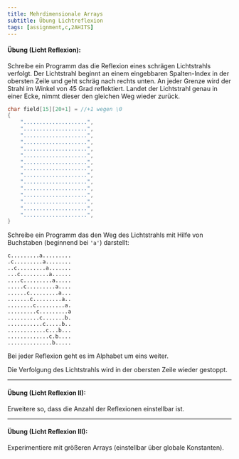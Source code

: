 ```yaml
---
title: Mehrdimensionale Arrays
subtitle: Übung Lichtreflexion
tags: [assignment,c,2AHITS]
---
```


#### **Übung (Licht Reflexion):**

Schreibe ein Programm das die Reflexion eines schrägen Lichtstrahls verfolgt.
Der Lichtstrahl beginnt an einem eingebbaren Spalten-Index in der obersten Zeile und geht schräg nach rechts unten. An jeder Grenze wird der Strahl im Winkel von 45 Grad reflektiert. Landet der Lichtstrahl genau in einer Ecke, nimmt dieser den gleichen Weg wieder zurück.


```c
char field[15][20+1] = //+1 wegen \0
{
	"....................",
	"....................",
	"....................",
	"....................",
	"....................",
	"....................",
	"....................",
	"....................",
	"....................",
	"....................",
	"....................",
	"....................",
	"....................",
	"....................",
	"....................",
}
```

Schreibe ein Programm das den Weg des Lichtstrahls mit Hilfe von Buchstaben (beginnend bei `'a'`) darstellt:

```
c.........a.........
.c.........a........
..c.........a.......
...c.........a......
....c.........a.....
.....c.........a....
......c.........a...
.......c.........a..
........c.........a.
.........c.........a
..........c.......b.
...........c.....b..
............c...b...
.............c.b....
..............b.....
```

Bei jeder Reflexion geht es im Alphabet um eins weiter.

Die Verfolgung des Lichtstrahls wird in der obersten Zeile wieder gestoppt.



---

#### **Übung (Licht Reflexion II):**

Erweitere so, dass die Anzahl der Reflexionen einstellbar ist.



---

#### **Übung (Licht Reflexion III):**

Experimentiere mit größeren Arrays (einstellbar über globale Konstanten).